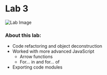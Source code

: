 # Lab 3

![Lab Image](https://images.unsplash.com/photo-1572195191358-ff4ca3a80868?ixid=MnwxMjA3fDB8MHxzZWFyY2h8NHx8Y29tcHV0ZXIlMjBsYWJ8ZW58MHx8MHx8&ixlib=rb-1.2.1&auto=format&fit=crop&w=500&q=60)

### About this lab:
* Code refactoring and object deconstruction
* Worked with more advanced JavaScript
  * Arrow functions
  * For... in and for... of
* Exporting code modules
